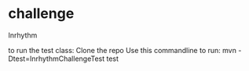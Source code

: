 # challenge
Inrhythm

to run the test class:
Clone the repo
Use this commandline to run:  mvn -Dtest=InrhythmChallengeTest test
